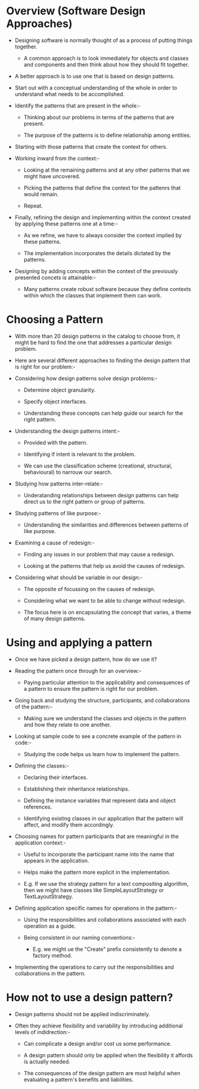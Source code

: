 # Overview (Software Design Approaches)

- Designing software is normally thought of as a process of putting things together.

    - A common approach is to look immediately for objects and classes and components and then think about how they should fit together.

- A better approach is to use one that is based on design patterns.

- Start out with a conceptual understanding of the whole in order to understand what needs to be accomplished.

- Identify the patterns that are present in the whole:-

    - Thinking about our problems in terms of the patterns that are present.

    - The purpose of the patterns is to define relationship among entities.

- Starting with those patterns that create the context for others.

- Working inward from the context:-

    - Looking at the remaining patterns and at any other patterns that we might have uncovered.

    - Picking the patterns that define the context for the pattenrs that would remain.

    - Repeat.

- Finally, refining the design and implementing within the context created by applying these patterns one at a time:-

    - As we refine, we have to always consider the context implied by these patterns.

    - The implementation incorporates the details dictated by the patterns.

- Designing by adding concepts within the context of the previously presented concets is attainable:-

    - Many patterns create robust software because they define contexts within which the classes that implement them can work.

# Choosing a Pattern

- With more than 20 design patterns in the catalog to choose from, it might be hard to find the one that addresses a particular design problem.

- Here are several different approaches to finding the design pattern that is right for our problem:-

- Considering how design patterns solve design problems:-

    - Determine object granularity.

    - Specify object interfaces.

    - Understanding these concepts can help guide our search for the right pattern.

- Understanding the design patterns intent:-

    - Provided with the pattern.

    - Identifying if intent is relevant to the problem.

    - We can use the classification scheme (creational, structural, behavioural) to narrouw our search.

- Studying how patterns inter-relate:-

    - Underatanding relationships between design patterns can help direct us to the right pattern or group of patterns.

- Studying patterns of like purpose:-

    - Understanding the similarities and differences between patterns of like purpose.

- Examining a cause of redesign:-

    - Finding any issues in our problem that may cause a redesign.

    - Looking at the patterns that help us avoid the causes of redesign.

- Considering what should be variable in our design:-

    - The opposite of focussing on the causes of redesign.

    - Considering what we want to be able to change without redesign.

    - The focus here is on encapsulating the concept that varies, a theme of many design patterns.

# Using and applying a pattern

- Once we have picked a design pattern, how do we use it?

- Reading the pattern once through for an overview:-

    - Paying particular attention to the applicability and consequences of a pattern to ensure the pattern is right for our problem.

- Going back and studying the structure, participants, and collaborations of the pattern:-

    - Making sure we understand the classes and objects in the pattern and how they relate to one another.

- Looking at sample code to see a concrete example of the pattern in code:-

    - Studying the code helps us learn how to implement the pattern.

- Defining the classes:-

    - Declaring their interfaces.

    - Establishing their inheritance relationships.

    - Defining the instance variables that represent data and object references.

    - Identifying existing classes in our application that the pattern will affect, and modify them accordingly.

- Choosing names for pattern participants that are meaningful in the application context:-

    - Useful to incorporate the participant name into the name that appears in the application.

    - Helps make the pattern more explicit in the implementation.

    - E.g. If we use the strategy pattern for a text compositing algorithm, then we might have classes like SimpleLayoutStrategy or TextLayoutStrategy.

- Defining application specific names for operations in the pattern:-

    - Using the responsibilities and collaborations associated with each operation as a guide.

    - Being consistent in our naming conventions:-

        - E.g. we might ue the "Create" prefix consistently to denote a factory method.

- Implementing the operations to carry out the responsibilities and collaborations in the pattern.

# How not to use a design pattern?

- Design patterns should not be applied indiscriminately.

- Often they achieve flexibility and variability by introducing additional levels of indidrection:-

    - Can complicate a design and/or cost us some performance.

    - A design pattern should only be applied when the flexibility it affords is actually needed.

    - The consequences of the design pattern are most helpful when evaluating a pattern's benefits and liabilities.